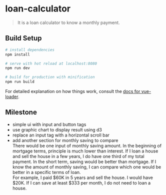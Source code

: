 # loan-calculator

> It is a loan calculator to know a monthly payment.

## Build Setup

``` bash
# install dependencies
npm install

# serve with hot reload at localhost:8080
npm run dev

# build for production with minification
npm run build
```

For detailed explanation on how things work, consult the [docs for vue-loader](http://vuejs.github.io/vue-loader).

## Milestone

* simple ui with input and button tags
* use graphic chart to display result using d3
* replace an input tag with a horizontal scroll bar
* add another section for monthly saving to compare\
There would be one input of monthly saving amount. In the beginning of mortgage terms, principle is much lower than interest. If I loan a house and sell the house in a few years, I do have one third of my total payment. In the short term, saving would be better than mortgage. If I know the amount of monthly saving, I can compare which one would be better in a specific terms of loan.\
For example, I paid $60K in 5 years and sell the house. I would have $20K. If I can save at least $333 per month, I do not need to loan a house.